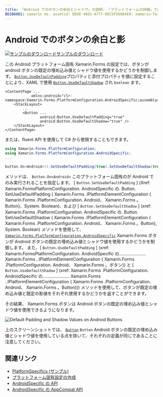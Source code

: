 ```yaml
---
title: 「Android でのボタンの余白とシャドウ」の説明: 「プラットフォームの詳細」では、カスタムレンダラーや特殊効果を実装しなくても、特定のプラットフォームでのみ使用できる機能を使用できます。 この記事では、android のボタンの既定の埋め込み値とシャドウ値を使用する Android プラットフォーム固有のを使用する方法について説明します。
BD2B60D1: xamarin ms. assetid: DE6E-4691-A777-8EC5F560A4E9: xamarin-forms author: davidbritch ms. author: dabritch ms. date: 07/10/2018 no loc: [ Xamarin.Forms ,] を指定します。 Xamarin.Essentials
---
```


# <a name="button-padding-and-shadows-on-android"></a>Android でのボタンの余白と影

[![サンプルのダウンロード](~/media/shared/download.png)サンプルのダウンロード](https://docs.microsoft.com/samples/xamarin/xamarin-forms-samples/userinterface-platformspecifics)

この Android プラットフォーム固有 Xamarin.Forms の設定では、ボタンが android ボタンの既定の埋め込み値とシャドウ値を使用するかどうかを制御します。 [`Button.UseDefaultPadding`](xref:Xamarin.Forms.PlatformConfiguration.AndroidSpecific.Button.UseDefaultPaddingProperty)プロパティと添付プロパティを値に設定することにより、XAML で使用 [`Button.UseDefaultShadow`](xref:Xamarin.Forms.PlatformConfiguration.AndroidSpecific.Button.UseDefaultShadowProperty) され `boolean` ます。

```xaml
<ContentPage ...
            xmlns:android="clr-namespace:Xamarin.Forms.PlatformConfiguration.AndroidSpecific;assembly=Xamarin.Forms.Core">
    <StackLayout>
        ...
        <Button ...
                android:Button.UseDefaultPadding="true"
                android:Button.UseDefaultShadow="true" />         
    </StackLayout>
</ContentPage>
```

または、fluent API を使用して C# から使用することもできます。

```csharp
using Xamarin.Forms.PlatformConfiguration;
using Xamarin.Forms.PlatformConfiguration.AndroidSpecific;
...

button.On<Android>().SetUseDefaultPadding(true).SetUseDefaultShadow(true);
```

メソッドは、 `Button.On<Android>` このプラットフォーム固有のが Android でのみ実行されることを指定します。 [ `Button.SetUseDefaultPadding` ] (Xref: Xamarin.FormsPlatformConfiguration. AndroidSpecific の. Button. SetUseDefaultPadding ( Xamarin.Forms .IPlatformElementConfiguration { Xamarin.Forms .PlatformConfiguration. Android、 Xamarin.Forms 。Button}、System. Boolean)、および [ `Button.SetUseDefaultShadow` ] (xref: Xamarin.Forms .PlatformConfiguration. AndroidSpecific の. Button. SetUseDefaultShadow ( Xamarin.Forms .IPlatformElementConfiguration { Xamarin.Forms .PlatformConfiguration. Android、 Xamarin.Forms 。Button}, System. Boolean) メソッドを使用して、 [`Xamarin.Forms.PlatformConfiguration.AndroidSpecific`](xref:Xamarin.Forms.PlatformConfiguration.AndroidSpecific) Xamarin.Forms ボタンが Android ボタンの既定の埋め込み値とシャドウ値を使用するかどうかを制御します。 また、[ `Button.UseDefaultPadding` ] (xref: Xamarin.FormsPlatformConfiguration. AndroidSpecific の...................... Xamarin.Forms ..IPlatformElementConfiguration { Xamarin.Forms .PlatformConfiguration. Android、 Xamarin.Forms 。ボタン}) と [ `Button.UseDefaultShadow` ] (xref: Xamarin.Forms .PlatformConfiguration. AndroidSpecific の...................... Xamarin.Forms ..IPlatformElementConfiguration { Xamarin.Forms .PlatformConfiguration. Android、 Xamarin.Forms 。Button})) メソッドを使用して、ボタンが既定の埋め込み値と既定の影値をそれぞれ使用するかどうかを返すことができます。

その結果、 Xamarin.Forms ボタンは Android ボタンの既定の埋め込み値とシャドウ値を使用できるようになります。

![](button-padding-shadow-images/button-padding-and-shadow.png "Default Padding and Shadow Values on Android Buttons")

上のスクリーンショットでは、 [`Button`](xref:Xamarin.Forms.Button) `Button` Android ボタンの既定の埋め込み値とシャドウ値を使用している点を除いて、それぞれの定義が同じであることに注意してください。

## <a name="related-links"></a>関連リンク

- [PlatformSpecifics (サンプル)](https://docs.microsoft.com/samples/xamarin/xamarin-forms-samples/userinterface-platformspecifics)
- [プラットフォーム固有設定の作成](~/xamarin-forms/platform/platform-specifics/index.md#creating-platform-specifics)
- [AndroidSpecific の API](xref:Xamarin.Forms.PlatformConfiguration.AndroidSpecific)
- [AndroidSpecific の AppCompat API](xref:Xamarin.Forms.PlatformConfiguration.AndroidSpecific.AppCompat)

